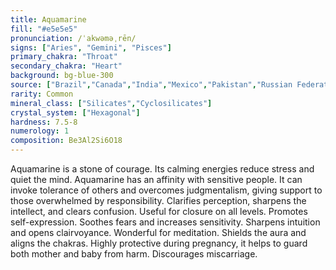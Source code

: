 ```yaml
---
title: Aquamarine
fill: "#e5e5e5"
pronunciation: /ˈakwəməˌrēn/
signs: ["Aries", "Gemini", "Pisces"]
primary_chakra: "Throat"
secondary_chakra: "Heart"
background: bg-blue-300
source: ["Brazil","Canada","India","Mexico","Pakistan","Russian Federation"]
rarity: Common
mineral_class: ["Silicates","Cyclosilicates"]
crystal_system: ["Hexagonal"]
hardness: 7.5-8
numerology: 1
composition: Be3Al2Si6O18
---
```


Aquamarine is a stone of courage. Its calming energies reduce stress and quiet the mind. Aquamarine has an affinity with sensitive people. It can invoke tolerance of others and overcomes judgmentalism, giving support to those overwhelmed by responsibility. Clarifies perception, sharpens the intellect, and clears confusion. Useful for closure on all levels. Promotes self-expression. Soothes fears and increases sensitivity. Sharpens intuition and opens clairvoyance. Wonderful for meditation. Shields the aura and aligns the chakras. Highly protective during pregnancy, it helps to guard both mother and baby from harm. Discourages miscarriage.
